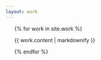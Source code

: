 ```yaml
---
layout: work
---
```

<ul>

  {% for work in site.work %}
      <p>{{ work.content | markdownify }}</p>
  {% endfor %}
</ul>